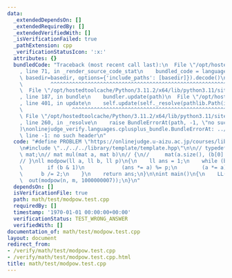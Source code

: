 ```yaml
---
data:
  _extendedDependsOn: []
  _extendedRequiredBy: []
  _extendedVerifiedWith: []
  _isVerificationFailed: true
  _pathExtension: cpp
  _verificationStatusIcon: ':x:'
  attributes: {}
  bundledCode: "Traceback (most recent call last):\n  File \"/opt/hostedtoolcache/Python/3.11.2/x64/lib/python3.11/site-packages/onlinejudge_verify/documentation/build.py\"\
    , line 71, in _render_source_code_stat\n    bundled_code = language.bundle(stat.path,\
    \ basedir=basedir, options={'include_paths': [basedir]}).decode()\n          \
    \         ^^^^^^^^^^^^^^^^^^^^^^^^^^^^^^^^^^^^^^^^^^^^^^^^^^^^^^^^^^^^^^^^^^^^^^^^^^^^^^^^^\n\
    \  File \"/opt/hostedtoolcache/Python/3.11.2/x64/lib/python3.11/site-packages/onlinejudge_verify/languages/cplusplus.py\"\
    , line 187, in bundle\n    bundler.update(path)\n  File \"/opt/hostedtoolcache/Python/3.11.2/x64/lib/python3.11/site-packages/onlinejudge_verify/languages/cplusplus_bundle.py\"\
    , line 401, in update\n    self.update(self._resolve(pathlib.Path(included), included_from=path))\n\
    \                ^^^^^^^^^^^^^^^^^^^^^^^^^^^^^^^^^^^^^^^^^^^^^^^^^^^^^^^^^\n \
    \ File \"/opt/hostedtoolcache/Python/3.11.2/x64/lib/python3.11/site-packages/onlinejudge_verify/languages/cplusplus_bundle.py\"\
    , line 260, in _resolve\n    raise BundleErrorAt(path, -1, \"no such header\"\
    )\nonlinejudge_verify.languages.cplusplus_bundle.BundleErrorAt: ../../../library/template/template.hpp:\
    \ line -1: no such header\n"
  code: "#define PROBLEM \"https://onlinejudge.u-aizu.ac.jp/courses/library/6/NTL/1/NTL_1_B\"\
    \n#include \"../../../library/template/template.hpp\"\n\n// typedef vector<vector<ll>>\
    \ mat;\n// mat mul(mat a, mat b)\n// {\n//     mat(a.size(), (b[0].size()));\n\
    // }\nll modpow(ll a, ll b, ll p)\n{\n    ll ans = 1;\n    while (b)\n    {\n\
    \        if (b & 1)\n            (ans *= a) %= p;\n        (a *= a) %= p;\n  \
    \      b /= 2;\n    }\n    return ans;\n}\n\nint main()\n{\n    LL(n, m);\n  \
    \  out(modpow(n, m, 1000000007));\n}\n"
  dependsOn: []
  isVerificationFile: true
  path: math/test/modpow.test.cpp
  requiredBy: []
  timestamp: '1970-01-01 00:00:00+00:00'
  verificationStatus: TEST_WRONG_ANSWER
  verifiedWith: []
documentation_of: math/test/modpow.test.cpp
layout: document
redirect_from:
- /verify/math/test/modpow.test.cpp
- /verify/math/test/modpow.test.cpp.html
title: math/test/modpow.test.cpp
---
```

